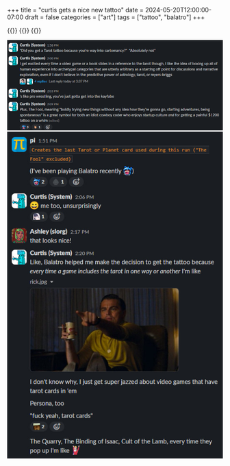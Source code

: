 +++
title = "curtis gets a nice new tattoo"
date = 2024-05-20T12:00:00-07:00
draft = false
categories = ["art"]
tags = ["tattoo", "balatro"]
+++

{{<imgwebp src="tattoo1.png">}}
{{<imgwebp src="tattoo2.png">}}
{{<imgwebp src="tattoo3.png">}}


![](./cartomancy.png)
![](./balatro.png)